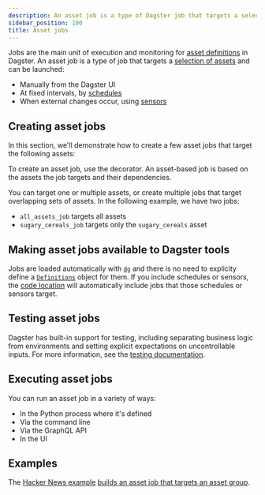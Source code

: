 ```yaml
---
description: An asset job is a type of Dagster job that targets a selection of assets and can be launched manually from the UI, or programmatically by schedules or sensors.
sidebar_position: 100
title: Asset jobs
---
```


Jobs are the main unit of execution and monitoring for [asset definitions](/guides/build/assets/defining-assets) in Dagster. An asset job is a type of job that targets a [selection of assets](/guides/build/assets/asset-selection-syntax) and can be launched:

- Manually from the Dagster UI
- At fixed intervals, by [schedules](/guides/automate/schedules)
- When external changes occur, using [sensors](/guides/automate/sensors)

## Creating asset jobs

In this section, we'll demonstrate how to create a few asset jobs that target the following assets:

<CodeExample path="docs_snippets/docs_snippets/guides/data-modeling/asset-jobs/asset-jobs.py" language="python" startAfter="start_marker_assets" endBefore="end_marker_assets" title="src/<project_name>/defs/assets.py" />

To create an asset job, use the <PyObject section="jobs" module="dagster" object="job" decorator /> decorator. An asset-based job is based on the assets the job targets and their dependencies.

You can target one or multiple assets, or create multiple jobs that target overlapping sets of assets. In the following example, we have two jobs:

- `all_assets_job` targets all assets
- `sugary_cereals_job` targets only the `sugary_cereals` asset

<CodeExample path="docs_snippets/docs_snippets/guides/data-modeling/asset-jobs/asset-jobs.py" language="python" startAfter="start_marker_jobs" endBefore="end_marker_jobs" title="src/<project_name>/defs/jobs.py" />

## Making asset jobs available to Dagster tools

Jobs are loaded automatically with [`dg`](/api/dg) and there is no need to explicity define a [`Definitions`](/api/dagster/definitions) object for them. If you include schedules or sensors, the [code location](/deployment/code-locations) will automatically include jobs that those schedules or sensors target.

<CodeExample path="docs_snippets/docs_snippets/concepts/assets/jobs_to_definitions.py" python="python" startAfter="start_marker_job" endBefore="end_marker_job" title="src/<project_name>/defs/assets.py"/>

<CodeExample path="docs_snippets/docs_snippets/concepts/assets/jobs_to_definitions.py" python="python" startAfter="start_marker_job_definition" endBefore="end_marker_job_definition" title="src/<project_name>/defs/jobs.py"/>

## Testing asset jobs

Dagster has built-in support for testing, including separating business logic from environments and setting explicit expectations on uncontrollable inputs. For more information, see the [testing documentation](/guides/test).

## Executing asset jobs

You can run an asset job in a variety of ways:

- In the Python process where it's defined
- Via the command line
- Via the GraphQL API
- In the UI

## Examples

The [Hacker News example](https://github.com/dagster-io/dagster/tree/master/examples/project_fully_featured) [builds an asset job that targets an asset group](https://github.com/dagster-io/dagster/blob/master/examples/project_fully_featured/project_fully_featured/jobs.py).
